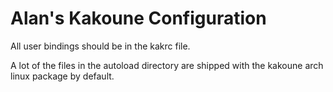 # Alan's Kakoune Configuration
All user bindings should be in the kakrc file.

A lot of the files in the autoload directory are shipped with the kakoune arch
linux package by default.
